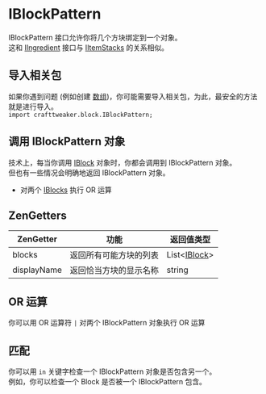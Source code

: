 # IBlockPattern

IBlockPattern 接口允许你将几个方块绑定到一个对象。  
这和 [IIngredient](/Vanilla/Variable_Types/IIngredient/) 接口与 [IItemStacks](/Vanilla/Items/IItemStack/) 的关系相似。

## 导入相关包

如果你遇到问题 (例如创建 [数组](/AdvancedFunctions/Arrays_and_Loops/))，你可能需要导入相关包，为此，最安全的方法就是进行导入。  
`import crafttweaker.block.IBlockPattern;`

## 调用 IBlockPattern 对象

技术上，每当你调用 [IBlock](/Vanilla/Blocks/IBlock/) 对象时，你都会调用到 IBlockPattern 对象。  
但也有一些情况会明确地返回 IBlockPattern 对象。

* 对两个 [IBlocks](/Vanilla/Blocks/IBlock/) 执行 OR 运算

## ZenGetters

| ZenGetter   | 功能          | 返回值类型                                   |
| ----------- | ----------- | --------------------------------------- |
| blocks      | 返回所有可能方块的列表 | List<[IBlock](/Vanilla/Blocks/IBlock/)> |
| displayName | 返回恰当方块的显示名称 | string                                  |

## OR 运算

你可以用 OR 运算符 `|` 对两个 IBlockPattern 对象执行 OR 运算

## 匹配

你可以用 `in` 关键字检查一个 IBlockPattern 对象是否包含另一个。  
例如，你可以检查一个 Block 是否被一个 IBlockPattern 包含。